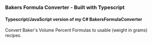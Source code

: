 ### Bakers Formula Converter - Built with Typescript
#### Typescript/JavaScript version of my C# BakersFormulaConverter 
Convert Baker's Volume Percent Formulas to usable (weight in grams) recipes. 
